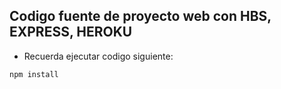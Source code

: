 ## Codigo fuente de proyecto web con HBS, EXPRESS, HEROKU


* Recuerda ejecutar codigo siguiente: 
```
npm install
```